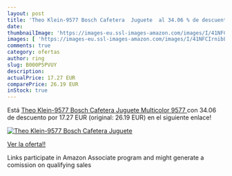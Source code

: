 ```yaml
---
layout: post
title: 'Theo Klein-9577 Bosch Cafetera  Juguete  al 34.06 % de descuento'
date: 
thumbnailImage: 'https://images-eu.ssl-images-amazon.com/images/I/41NFCIrnibL._SL200_.jpg'
images: [ 'https://images-eu.ssl-images-amazon.com/images/I/41NFCIrnibL._SL200_.jpg' ]
comments: true
category: ofertas
author: ring
slug: B000P5PVUY
description:
actualPrice: 17.27 EUR
comparePrice: 26.19 EUR
inStock: true
---
```


Está [Theo Klein-9577 Bosch Cafetera  Juguete  Multicolor  9577 ](https://www.amazon.es/dp/B000P5PVUY/?tag=tolees-21) con 34.06 de descuento por 17.27 EUR (original: 26.19 EUR) en el siguiente enlace!

[![Theo Klein-9577 Bosch Cafetera  Juguete ](https://images-eu.ssl-images-amazon.com/images/I/41NFCIrnibL._SL200_.jpg)](https://www.amazon.es/dp/B000P5PVUY/?tag=tolees-21)

[Ver la oferta!!](https://www.amazon.es/dp/B000P5PVUY/?tag=tolees-21)

Links participate in Amazon Associate program and might generate a comission on qualifying sales


